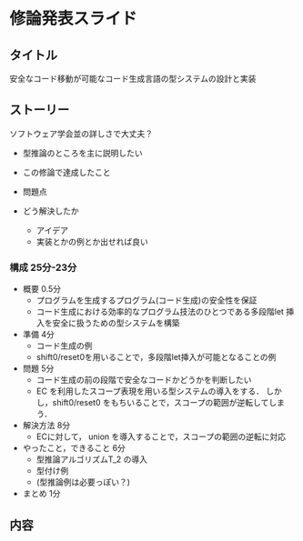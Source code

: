 # 修論発表スライド
## タイトル
安全なコード移動が可能なコード生成言語の型システムの設計と実装

## ストーリー
ソフトウェア学会並の詳しさで大丈夫？
* 型推論のところを主に説明したい

* この修論で達成したこと
* 問題点
* どう解決したか
  * アイデア
  * 実装とかの例とか出せれば良い

### 構成 25分-23分
* 概要 0.5分
  * プログラムを生成するプログラム(コード生成)の安全性を保証
  * コード生成における効率的なプログラム技法のひとつである多段階let 挿入を安全に扱うための型システムを構築
* 準備 4分
  * コード生成の例
  * shift0/reset0を用いることで，多段階let挿入が可能となることの例
* 問題 5分
  * コード生成の前の段階で安全なコードかどうかを判断したい
  * EC を利用したスコープ表現を用いる型システムの導入をする．
  しかし，shift0/reset0 をもちいることで，スコープの範囲が逆転してしまう．
* 解決方法 8分
  * ECに対して， union を導入することで，スコープの範囲の逆転に対応
* やったこと，できること 6分
  * 型推論アルゴリズムT_2 の導入
  * 型付け例
  * (型推論例は必要っぽい？)
* まとめ 1分

## 内容
